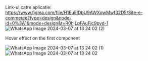Link-ul catre aplicatie: https://www.figma.com/file/H1EuElDbU9AWXqwMwf32D5/Site-e-commerce?type=design&node-id=0%3A1&mode=design&t=R0hjLpFAuFjc9pyd-1
![WhatsApp Image 2024-03-07 at 13 24 02 (2)](https://github.com/cristianamihu/Site-e-commerce---home-page/assets/128689630/429f30fd-ed24-47cc-96cc-65e4719695f2)

Hover effect on the first component

![WhatsApp Image 2024-03-07 at 13 24 02 (1)](https://github.com/cristianamihu/Site-e-commerce---home-page/assets/128689630/f3aad698-d19a-47f8-b20a-67ef384e04e4) ![WhatsApp Image 2024-03-07 at 13 24 02](https://github.com/cristianamihu/Site-e-commerce---home-page/assets/128689630/98c1e819-0b5b-40c8-ba70-a474381dc51a)
